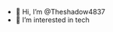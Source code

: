- 👋 Hi, I’m @Theshadow4837
- 👀 I’m interested in tech

<!---
Theshadow4837/Theshadow4837 is a ✨ special ✨ repository because its `README.md` (this file) appears on your GitHub profile.
You can click the Preview link to take a look at your changes.
--->
